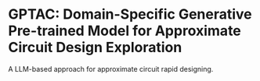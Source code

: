 # GPTAC: Domain-Specific Generative Pre-trained Model for Approximate Circuit Design Exploration
 A LLM-based approach for approximate circuit rapid designing.
